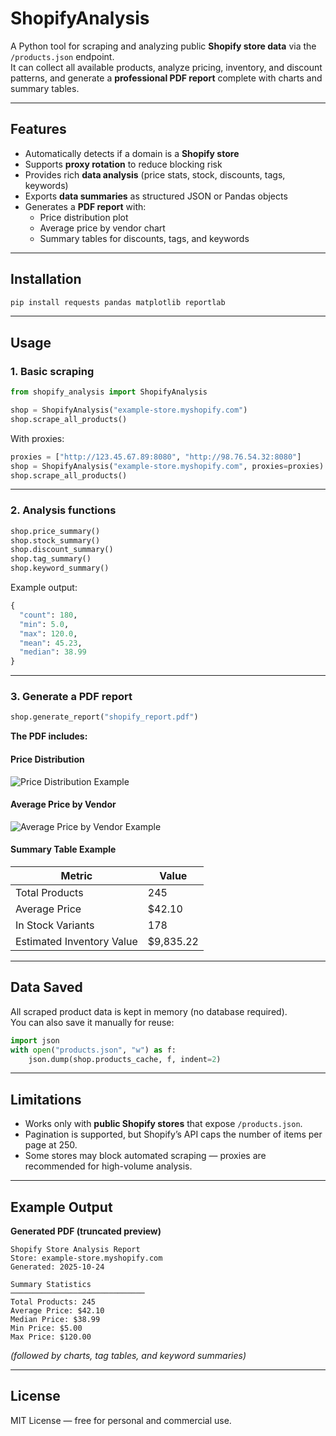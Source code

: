 # ShopifyAnalysis

A Python tool for scraping and analyzing public **Shopify store data** via the `/products.json` endpoint.  
It can collect all available products, analyze pricing, inventory, and discount patterns, and generate a **professional PDF report** complete with charts and summary tables.

---

## Features

- Automatically detects if a domain is a **Shopify store**
- Supports **proxy rotation** to reduce blocking risk
- Provides rich **data analysis** (price stats, stock, discounts, tags, keywords)
- Exports **data summaries** as structured JSON or Pandas objects
- Generates a **PDF report** with:
  - Price distribution plot  
  - Average price by vendor chart  
  - Summary tables for discounts, tags, and keywords

---

## Installation

```bash
pip install requests pandas matplotlib reportlab
```

---

## Usage

### 1. Basic scraping

```python
from shopify_analysis import ShopifyAnalysis

shop = ShopifyAnalysis("example-store.myshopify.com")
shop.scrape_all_products()
```

With proxies:

```python
proxies = ["http://123.45.67.89:8080", "http://98.76.54.32:8080"]
shop = ShopifyAnalysis("example-store.myshopify.com", proxies=proxies)
shop.scrape_all_products()
```

---

### 2. Analysis functions

```python
shop.price_summary()
shop.stock_summary()
shop.discount_summary()
shop.tag_summary()
shop.keyword_summary()
```

Example output:

```python
{
  "count": 180,
  "min": 5.0,
  "max": 120.0,
  "mean": 45.23,
  "median": 38.99
}
```

---

### 3. Generate a PDF report

```python
shop.generate_report("shopify_report.pdf")
```

**The PDF includes:**

#### Price Distribution  
![Price Distribution Example](https://via.placeholder.com/400x200.png?text=Price+Distribution)

#### Average Price by Vendor  
![Average Price by Vendor Example](https://via.placeholder.com/400x200.png?text=Average+Price+by+Vendor)

#### Summary Table Example
| Metric | Value |
|--------|--------|
| Total Products | 245 |
| Average Price | $42.10 |
| In Stock Variants | 178 |
| Estimated Inventory Value | $9,835.22 |

---

## Data Saved

All scraped product data is kept in memory (no database required).  
You can also save it manually for reuse:

```python
import json
with open("products.json", "w") as f:
    json.dump(shop.products_cache, f, indent=2)
```

---

## Limitations

- Works only with **public Shopify stores** that expose `/products.json`.  
- Pagination is supported, but Shopify’s API caps the number of items per page at 250.  
- Some stores may block automated scraping — proxies are recommended for high-volume analysis.

---

## Example Output

**Generated PDF (truncated preview)**

```
Shopify Store Analysis Report
Store: example-store.myshopify.com
Generated: 2025-10-24

Summary Statistics
──────────────────────────────
Total Products: 245
Average Price: $42.10
Median Price: $38.99
Min Price: $5.00
Max Price: $120.00
```

*(followed by charts, tag tables, and keyword summaries)*

---

## License

MIT License — free for personal and commercial use.

